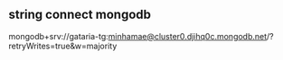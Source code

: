 ## string connect mongodb

mongodb+srv://gataria-tg:minhamae@cluster0.djihq0c.mongodb.net/?retryWrites=true&w=majority